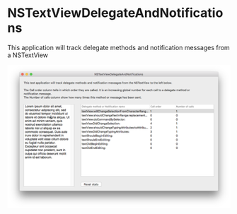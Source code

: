 # NSTextViewDelegateAndNotifications

This application will track delegate methods and notification messages from a NSTextView

![Screendump](README.png?raw=true "Screen")
